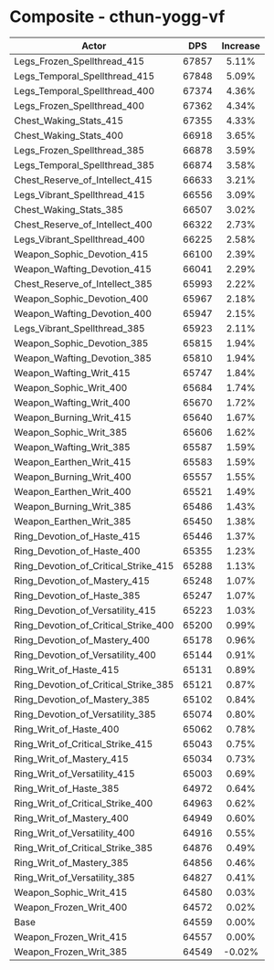 # Composite - cthun-yogg-vf
| Actor | DPS | Increase |
|---|:---:|:---:|
|Legs_Frozen_Spellthread_415|67857|5.11%|
|Legs_Temporal_Spellthread_415|67848|5.09%|
|Legs_Temporal_Spellthread_400|67374|4.36%|
|Legs_Frozen_Spellthread_400|67362|4.34%|
|Chest_Waking_Stats_415|67355|4.33%|
|Chest_Waking_Stats_400|66918|3.65%|
|Legs_Frozen_Spellthread_385|66878|3.59%|
|Legs_Temporal_Spellthread_385|66874|3.58%|
|Chest_Reserve_of_Intellect_415|66633|3.21%|
|Legs_Vibrant_Spellthread_415|66556|3.09%|
|Chest_Waking_Stats_385|66507|3.02%|
|Chest_Reserve_of_Intellect_400|66322|2.73%|
|Legs_Vibrant_Spellthread_400|66225|2.58%|
|Weapon_Sophic_Devotion_415|66100|2.39%|
|Weapon_Wafting_Devotion_415|66041|2.29%|
|Chest_Reserve_of_Intellect_385|65993|2.22%|
|Weapon_Sophic_Devotion_400|65967|2.18%|
|Weapon_Wafting_Devotion_400|65947|2.15%|
|Legs_Vibrant_Spellthread_385|65923|2.11%|
|Weapon_Sophic_Devotion_385|65815|1.94%|
|Weapon_Wafting_Devotion_385|65810|1.94%|
|Weapon_Wafting_Writ_415|65747|1.84%|
|Weapon_Sophic_Writ_400|65684|1.74%|
|Weapon_Wafting_Writ_400|65670|1.72%|
|Weapon_Burning_Writ_415|65640|1.67%|
|Weapon_Sophic_Writ_385|65606|1.62%|
|Weapon_Wafting_Writ_385|65587|1.59%|
|Weapon_Earthen_Writ_415|65583|1.59%|
|Weapon_Burning_Writ_400|65557|1.55%|
|Weapon_Earthen_Writ_400|65521|1.49%|
|Weapon_Burning_Writ_385|65486|1.43%|
|Weapon_Earthen_Writ_385|65450|1.38%|
|Ring_Devotion_of_Haste_415|65446|1.37%|
|Ring_Devotion_of_Haste_400|65355|1.23%|
|Ring_Devotion_of_Critical_Strike_415|65288|1.13%|
|Ring_Devotion_of_Mastery_415|65248|1.07%|
|Ring_Devotion_of_Haste_385|65247|1.07%|
|Ring_Devotion_of_Versatility_415|65223|1.03%|
|Ring_Devotion_of_Critical_Strike_400|65200|0.99%|
|Ring_Devotion_of_Mastery_400|65178|0.96%|
|Ring_Devotion_of_Versatility_400|65144|0.91%|
|Ring_Writ_of_Haste_415|65131|0.89%|
|Ring_Devotion_of_Critical_Strike_385|65121|0.87%|
|Ring_Devotion_of_Mastery_385|65102|0.84%|
|Ring_Devotion_of_Versatility_385|65074|0.80%|
|Ring_Writ_of_Haste_400|65062|0.78%|
|Ring_Writ_of_Critical_Strike_415|65043|0.75%|
|Ring_Writ_of_Mastery_415|65034|0.73%|
|Ring_Writ_of_Versatility_415|65003|0.69%|
|Ring_Writ_of_Haste_385|64972|0.64%|
|Ring_Writ_of_Critical_Strike_400|64963|0.62%|
|Ring_Writ_of_Mastery_400|64949|0.60%|
|Ring_Writ_of_Versatility_400|64916|0.55%|
|Ring_Writ_of_Critical_Strike_385|64876|0.49%|
|Ring_Writ_of_Mastery_385|64856|0.46%|
|Ring_Writ_of_Versatility_385|64827|0.41%|
|Weapon_Sophic_Writ_415|64580|0.03%|
|Weapon_Frozen_Writ_400|64572|0.02%|
|Base|64559|0.00%|
|Weapon_Frozen_Writ_415|64557|0.00%|
|Weapon_Frozen_Writ_385|64549|-0.02%|
